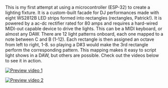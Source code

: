 This is my first attempt at using a microcontroller (ESP-32) to create a lighting fixture. It is a custom-built facade for DJ performances made with eight WS2812B LED strips formed into rectangles (rectangles, Patrick!). It is powered by a ac-dc rectifier rated for 80 amps and requires a hard-wired MIDI-out capable device to drive the lights. This can be a MIDI keyboard, or almost any DAW. There are 12 light patterns onboard, each one mapped to a note between C and B (1-12). Each rectangle is then assigned an octave from left to right, 1-8. so playing a D#3 would make the 3rd rectangle perform the corresponding pattern. This mapping makes it easy to script light shows in a DAW, but others are possible. Check out the videos below to see it in action.

[![Preview video 1](https://img.youtube.com/vi/Bd3a6nxfuBI/0.jpg)](https://www.youtube.com/watch?v=Bd3a6nxfuBI)


[![Preview video 2](https://img.youtube.com/vi/NWVAufJtODM/0.jpg)](https://www.youtube.com/watch?v=NWVAufJtODM)
